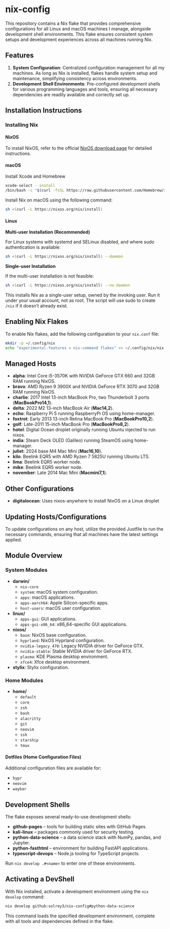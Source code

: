 # nix-config

This repository contains a Nix flake that provides comprehensive configurations for all Linux and macOS machines I manage, alongside development shell environments. This flake ensures consistent system setups and development experiences across all machines running Nix.

## Features

1. **System Configuration**: Centralized configuration management for all my machines. As long as Nix is installed, flakes handle system setup and maintenance, simplifying consistency across environments.
2. **Development Shell Environments**: Pre-configured development shells for various programming languages and tools, ensuring all necessary dependencies are readily available and correctly set up.

## Installation Instructions

### Installing Nix

#### NixOS
To install NixOS, refer to the official [NixOS download page](https://nixos.org/download/#nix-more) for detailed instructions.

#### macOS
Install Xcode and Homebrew
```sh
xcode-select --install
/bin/bash -c "$(curl -fsSL https://raw.githubusercontent.com/Homebrew/install/HEAD/install.sh)"
```

Install Nix on macOS using the following command:
```sh
sh <(curl -L https://nixos.org/nix/install)
```

#### Linux

**Multi-user Installation (Recommended)**

For Linux systems with systemd and SELinux disabled, and where sudo authentication is available:
```sh
sh <(curl -L https://nixos.org/nix/install) --daemon
```

**Single-user Installation**

If the multi-user installation is not feasible:
```sh
sh <(curl -L https://nixos.org/nix/install) --no-daemon
```
This installs Nix as a single-user setup, owned by the invoking user. Run it under your usual account, not as root. The script will use sudo to create `/nix` if it doesn’t already exist.

## Enabling Nix Flakes

To enable Nix flakes, add the following configuration to your `nix.conf` file:
```sh
mkdir -p ~/.config/nix
echo "experimental-features = nix-command flakes" >> ~/.config/nix/nix.conf
```

## Managed Hosts

- **alpha**: Intel Core i5-3570K with NVIDIA GeForce GTX 660 and 32GB RAM running NixOS.
- **bravo**: AMD Ryzen 9 3900X and NVIDIA GeForce RTX 3070 and 32GB RAM running NixOS.
- **charlie**: 2017 Intel 13-inch MacBook Pro, two Thunderbolt 3 ports (**MacBookPro14,1**).
- **delta**: 2022 M2 13-inch MacBook Air (**Mac14,2**).
- **echo**: Raspberry Pi 5 running RaspberryPi OS using home-manager.
- **foxtrot**: Early 2013 13-inch Retina MacBook Pro (**MacBookPro10,2**).
- **golf**: Late-2011 15-inch MacBook Pro (**MacBookPro8,2**).
- **hotel**: Digital Ocean droplet originally running Ubuntu injected to run nixos.
- **india**: Steam Deck OLED (Galileo) running SteamOS using home-manager.
- **juliet**: 2024 base M4 Mac Mini (**Mac16,10**).
- **kilo**: Beelink EQR5 with AMD Ryzen 7 5825U running Ubuntu LTS.
- **lima**: Beelink EQR5 worker node.
- **mike**: Beelink EQR5 worker node.
- **november**: Late 2014 Mac Mini (**Macmini7,1**).

## Other Configurations
- **digitalocean**: Uses nixos-anywhere to install NixOS on a Linux droplet

## Updating Hosts/Configurations

To update configurations on any host, utilize the provided Justfile to run the necessary commands, ensuring that all machines have the latest settings applied.

## Module Overview

### System Modules
- **darwin/**
  - `nix-core`
  - `system`: macOS system configuration.
  - `apps`: macOS applications.
  - `apps-aarch64`: Apple Silicon-specific apps.
  - `host-users`: macOS user configuration.
- **linux/**
  - `apps-gui`: GUI applications.
  - `apps-gui-x86_64`: x86_64-specific GUI applications.
- **nixos/**
  - `base`: NixOS base configuration.
  - `hyprland`: NixOS Hyprland configuration.
  - `nvidia-legacy_470`: Legacy NVIDIA driver for GeForce GTX.
  - `nvidia-stable`: Stable NVIDIA driver for GeForce RTX.
  - `plasma`: KDE Plasma desktop environment.
  - `xfce4`: Xfce desktop environment.
- **stylix**: Stylix configuration.

### Home Modules
- **home/**
  - `default`
  - `core`
  - `zsh`
  - `bash`
  - `alacritty`
  - `git`
  - `neovim`
  - `ssh`
  - `starship`
  - `tmux`

#### Dotfiles (Home Configuration Files)

Additional configuration files are available for:
- `hypr`
- `neovim`
- `waybar`

## Development Shells

The flake exposes several ready-to-use development shells:

- **github-pages** – tools for building static sites with GitHub Pages.
- **kali-linux** – packages commonly used for security testing.
- **python-data-science** – a data science stack with NumPy, pandas, and Jupyter.
- **python-fasthtml** – environment for building FastAPI applications.
- **typescript-devops** – Node.js tooling for TypeScript projects.

Run `nix develop .#<name>` to enter one of these environments.

## Activating a DevShell

With Nix installed, activate a development environment using the `nix develop` command:

```sh
nix develop github:solrey3/nix-config#python-data-science
```

This command loads the specified development environment, complete with all tools and dependencies defined in the flake.
